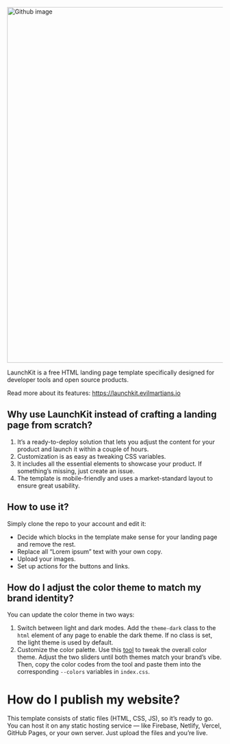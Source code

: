 <img width="830" alt="Github image" src="https://github.com/user-attachments/assets/11004a75-6962-46ed-9a50-b0abe7786e2d" />

LaunchKit is a free HTML landing page template specifically designed for developer tools and open source products.

Read more about its features: https://launchkit.evilmartians.io

## Why use LaunchKit instead of crafting a landing page from scratch?

1. It’s a ready-to-deploy solution that lets you adjust the content for your product and launch it within a couple of hours.
2. Customization is as easy as tweaking CSS variables.
3. It includes all the essential elements to showcase your product. If something’s missing, just create an issue.
4. The template is mobile-friendly and uses a market-standard layout to ensure great usability.

## How to use it?

Simply clone the repo to your account and edit it:
- Decide which blocks in the template make sense for your landing page and remove the rest.
- Replace all “Lorem ipsum” text with your own copy.
- Upload your images.
- Set up actions for the buttons and links.

## How do I adjust the color theme to match my brand identity?

You can update the color theme in two ways:

1. Switch between light and dark modes. Add the `theme-dark` class to the `html` element of any page to enable the dark theme. If no class is set, the light theme is used by default.
2. Customize the color palette. Use this [tool](https://codepen.io/romanshamin/full/QwWgNLN) to tweak the overall color theme. Adjust the two sliders until both themes match your brand’s vibe. Then, copy the color codes from the tool and paste them into the corresponding `--colors` variables in `index.css`.

# How do I publish my website?

This template consists of static files (HTML, CSS, JS), so it’s ready to go. You can host it on any static hosting service — like Firebase, Netlify, Vercel, GitHub Pages, or your own server. Just upload the files and you’re live.
